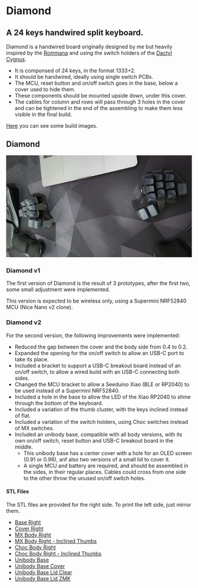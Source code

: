# Diamond
## A 24 keys handwired split keyboard.

Diamond is a handwired board originally designed by me but heavily inspired by the [Rommana](https://github.com/AlaaSaadAbdo/Rommana) and using the switch holders of the [Dactyl Cygnus](https://github.com/juhakaup/keyboards).
- It is componsed of 24 keys, in the format 1333+2.
- It should be handwired, ideally using single switch PCBs.
- The MCU, reset button and on/off switch goes in the base, below a cover used to hide them.
- These components should be mounted upside down, under this cover.
- The cables for column and rows will pass through 3 holes in the cover and can be tightened in the end of the assembling to make them less visible in the final build. 


[Here](../../docs/diamond.md) you can see some build images.

## Diamond
![img](../../img/diamond.jpeg)

### Diamond v1

The first version of Diamond is the result of 3 prototypes, after the first two, some small adjustment were implemented.

This version is expected to be wireless only, using a Supermini NRF52840 MCU (Nice Nano v2 clone).

### Diamond v2

For the second version, the following improvements were implemented:
- Reduced the gap between the cover and the body side from 0.4 to 0.2.
- Expanded the opening for the on/off switch to allow an USB-C port to take its place.
- Included a bracket to support a USB-C breakout board instead of an on/off switch, to allow a wired build with an USB-C connecting both sides.
- Changed the MCU bracket to allow a Seeduino Xiao (BLE or RP2040) to be used instead of a Supermini NRF52840.
- Included a hole in the base to allow the LED of the Xiao RP2040 to shine through the bottom of the keyboard.
- Included a variation of the thumb cluster, with the keys inclined instead of flat.
- Included a variation of the switch holders, using Choc switches instead of MX switches.
- Included an unibody base, compatible with all body versions, with its own on/off switch, reset button and USB-C breakout board in the middle.
  - This unibody base has a center cover with a hole for an OLED screen (0.91 or 0.96), anf also two versions of a small lid to cover it.
  - A single MCU and battery are required, and should be assembled in the sides, in their regular places. Cables could cross from one side to the other throw the unused on/off switch holes.

#### STL Files
The STL files are provided for the right side. To print the left side, just mirror them.

- [Base Right](../Diamond/v2/base_right.stl)
- [Cover Right](../Diamond/v2/cover_right.stl)
- [MX Body Right](../Diamond/v2/body_right.stl)
- [MX Body Right - Inclined Thumbs](../Diamond/v2/body_right_inclined.stl)
- [Choc Body Right](../Diamond/v2/choc_body_right.stl)
- [Choc Body Right - Inclined Thumbs](../Diamond/v2/choc_body_right_inclined.stl)
- [Unibody Base](../Diamond/v2/unibody_base.stl)
- [Unibody Base Cover](../Diamond/v2/unibody_base_cover.stl)
- [Unibody Base Lid Clear](../Diamond/v2/unibody_base_lid_clear.stl)
- [Unibody Base Lid ZMK](../Diamond/v2/unibody_base_lid_zmk.stl)

